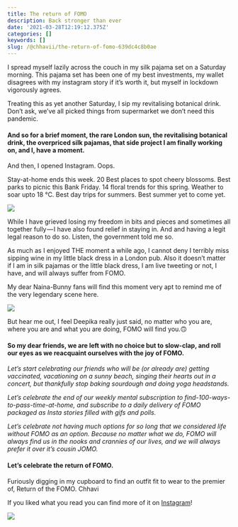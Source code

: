 ```yaml
---
title: The return of FOMO
description: Back stronger than ever
date: '2021-03-28T12:19:12.375Z'
categories: []
keywords: []
slug: /@chhavii/the-return-of-fomo-639dc4c8b0ae
---
```


I spread myself lazily across the couch in my silk pajama set on a Saturday morning. This pajama set has been one of my best investments, my wallet disagrees with my instagram story if it’s worth it, but myself in lockdown vigorously agrees.

Treating this as yet another Saturday, I sip my revitalising botanical drink. Don’t ask, we’ve all picked things from supermarket we don’t need this pandemic.

#### And so for a brief moment, the rare London sun, the revitalising botanical drink, the overpriced silk pajamas, that side project I am finally working on, and I, have a moment.

And then, I opened Instagram. Oops.

Stay-at-home ends this week. 20 Best places to spot cheery blossoms. Best parks to picnic this Bank Friday. 14 floral trends for this spring. Weather to soar upto 18 °C. Best day trips for summers. Best summer yet to come yet.

![](https://cdn-images-1.medium.com/max/800/1*rIIY6cs3DLkR8ZZ0bWIbXA.gif)

While I have grieved losing my freedom in bits and pieces and sometimes all together fully — I have also found relief in staying in. And and having a legit legal reason to do so. Listen, the government told me so.

As much as I enjoyed THE moment a while ago, I cannot deny I terribly miss sipping wine in my little black dress in a London pub. Also it doesn’t matter if I am in silk pajamas or the little black dress, I am live tweeting or not, I have, and will always suffer from FOMO.

My dear Naina-Bunny fans will find this moment very apt to remind me of the very legendary scene here.

![](https://cdn-images-1.medium.com/max/800/1*OAOuj3wYipgYd3EowjEOSw.jpeg)

But hear me out, I feel Deepika really just said, no matter who you are, where you are and what you are doing, FOMO will find you.🙃

#### So my dear friends, we are left with no choice but to slow-clap, and roll our eyes as we reacquaint ourselves with the joy of FOMO.

_Let’s start celebrating our friends who will be (or already are) getting vaccinated, vacationing on a sunny beach, singing their hearts out in a concert, but thankfully stop baking sourdough and doing yoga headstands._

_Let’s celebrate the end of our weekly mental subscription to find-100-ways-to-pass-time-at-home, and subscribe to a daily delivery of FOMO packaged as Insta stories filled with gifs and polls._

_Let’s celebrate not having much options for so long that we considered life without FOMO as an option. Because no matter what we do, FOMO will always find us in the nooks and crannies of our lives, and we will always prefer it over it’s cousin JOMO._

#### Let’s celebrate the return of FOMO.

Furiously digging in my cupboard to find an outfit fit to wear to the premier of, Return of the FOMO. Chhavi

If you liked what you read you can find more of it on [Instagram](https://www.instagram.com/chhaviii.design/)!

[![](https://cdn-images-1.medium.com/max/800/1*pKK27NzxtDvvXZVW4TAAoQ.png)](https://www.instagram.com/chhaviii.design/)